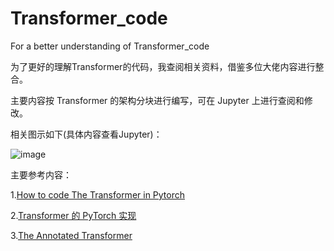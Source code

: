 # Transformer_code
For a better understanding of Transformer_code

为了更好的理解Transformer的代码，我查阅相关资料，借鉴多位大佬内容进行整合。

主要内容按 Transformer 的架构分块进行编写，可在 Jupyter 上进行查阅和修改。

相关图示如下(具体内容查看Jupyter)：

![image](https://user-images.githubusercontent.com/85781642/159620753-a5e06f55-3fd6-40a3-9821-79e0c6bc4129.png)

主要参考内容：

 1.[How to code The Transformer in Pytorch](https://towardsdatascience.com/how-to-code-the-transformer-in-pytorch-24db27c8f9ec#b0ed)

 2.[Transformer 的 PyTorch 实现](https://wmathor.com/index.php/archives/1455/)
 
 3.[The Annotated Transformer](nlp.seas.harvard.edu/2018/04/03/attention.html)
